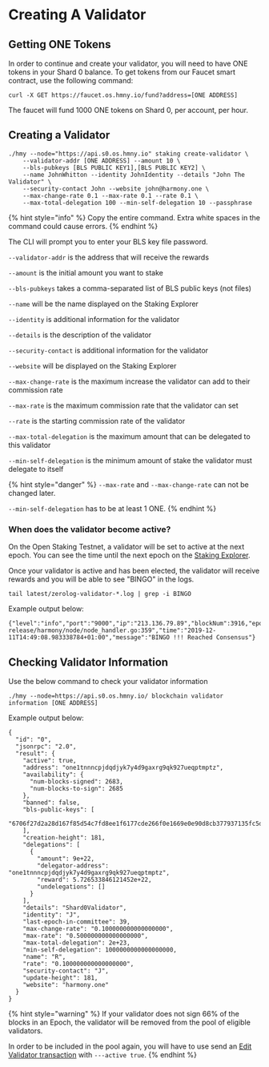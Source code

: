 # Creating A Validator

## Getting ONE Tokens

In order to continue and create your validator, you will need to have ONE tokens in your Shard 0 balance. To get tokens from our Faucet smart contract, use the following command:

```text
curl -X GET https://faucet.os.hmny.io/fund?address=[ONE ADDRESS]
```

The faucet will fund 1000 ONE tokens on Shard 0, per account, per hour.

## Creating a Validator

```text
./hmy --node="https://api.s0.os.hmny.io" staking create-validator \
    --validator-addr [ONE ADDRESS] --amount 10 \
    --bls-pubkeys [BLS PUBLIC KEY1],[BLS PUBLIC KEY2] \
    --name JohnWhitton --identity JohnIdentity --details "John The Validator" \
    --security-contact John --website john@harmony.one \
    --max-change-rate 0.1 --max-rate 0.1 --rate 0.1 \
    --max-total-delegation 100 --min-self-delegation 10 --passphrase
```

{% hint style="info" %}
Copy the entire command. Extra white spaces in the command could cause errors.
{% endhint %}

The CLI will prompt you to enter your BLS key file password.

`--validator-addr` is the address that will receive the rewards

`--amount` is the initial amount you want to stake

`--bls-pubkeys` takes a comma-separated list of BLS public keys \(not files\)

`--name` will be the name displayed on the Staking Explorer

`--identity` is additional information for the validator

`--details` is the description of the validator

`--security-contact` is additional information for the validator

`--website` will be displayed on the Staking Explorer

`--max-change-rate` is the maximum increase the validator can add to their commission rate

`--max-rate` is the maximum commission rate that the validator can set

`--rate` is the starting commission rate of the validator

`--max-total-delegation` is the maximum amount that can be delegated to this validator

`--min-self-delegation` is the minimum amount of stake the validator must delegate to itself

{% hint style="danger" %}
`--max-rate` and `--max-change-rate` can not be changed later.

`--min-self-delegation` has to be at least 1 ONE.
{% endhint %}

### When does the validator become active?

On the Open Staking Testnet, a validator will be set to active at the next epoch. You can see the time until the next epoch on the [Staking Explorer](https://staking.harmony.one/portfolio).

Once your validator is active and has been elected, the validator will receive rewards and you will be able to see "BINGO" in the logs.

```text
tail latest/zerolog-validator-*.log | grep -i BINGO
```

Example output below:

```text
{"level":"info","port":"9000","ip":"213.136.79.89","blockNum":3916,"epochNum":26,"ViewId":3916,"blockHash":"0xca71fc9aa92f694f664aa34d7e3e82cf9b678e3a062d3bbbabebfbc5f0598d84","numTxns":0,"numStakingTxns":0,"caller":"/mnt/jenkins/workspace/harmony-release/harmony/node/node_handler.go:359","time":"2019-12-11T14:49:08.983338784+01:00","message":"BINGO !!! Reached Consensus"}
```

## Checking Validator Information

Use the below command to check your validator information

```text
./hmy --node=https://api.s0.os.hmny.io/ blockchain validator information [ONE ADDRESS]
```

Example output below:

```text
{
  "id": "0",
  "jsonrpc": "2.0",
  "result": {
    "active": true,
    "address": "one1tnnncpjdqdjyk7y4d9gaxrg9qk927ueqptmptz",
    "availability": {
      "num-blocks-signed": 2683,
      "num-blocks-to-sign": 2685
    },
    "banned": false,
    "bls-public-keys": [
      "6706f27d2a28d167f85d54c7fd8ee1f6177cde266f0e1669e0e90d8cb377937135fc5daa0950f339c6e9b0177f326c84"
    ],
    "creation-height": 181,
    "delegations": [
      {
        "amount": 9e+22,
        "delegator-address": "one1tnnncpjdqdjyk7y4d9gaxrg9qk927ueqptmptz",
        "reward": 5.726533846121452e+22,
        "undelegations": []
      }
    ],
    "details": "Shard0Validator",
    "identity": "J",
    "last-epoch-in-committee": 39,
    "max-change-rate": "0.100000000000000000",
    "max-rate": "0.500000000000000000",
    "max-total-delegation": 2e+23,
    "min-self-delegation": 1000000000000000000,
    "name": "R",
    "rate": "0.100000000000000000",
    "security-contact": "J",
    "update-height": 181,
    "website": "harmony.one"
  }
}
```

{% hint style="warning" %}
If your validator does not sign 66% of the blocks in an Epoch, the validator will be removed from the pool of eligible validators.

In order to be included in the pool again, you will have to use send an [Edit Validator transaction](../managing-your-validator/changing-your-validator-profile.md) with `---active true`.
{% endhint %}

